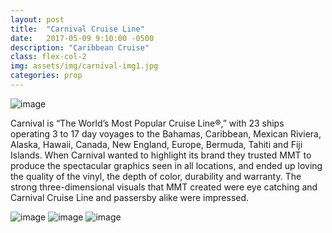 ```yaml
---
layout: post
title:  "Carnival Cruise Line"
date:   2017-05-09 9:10:00 -0500
description: "Caribbean Cruise"
class: flex-col-2
img: assets/img/carnival-img1.jpg
categories: prop
---
```

![image](../../assets/img/carnival-hero.jpg "some image")

<span>C</span>arnival is “The World’s Most Popular Cruise Line®,” with 23 ships operating 3 to 17 day voyages to the Bahamas, Caribbean, Mexican Riviera, Alaska, Hawaii, Canada, New England, Europe, Bermuda, Tahiti and Fiji Islands. When Carnival wanted to highlight its brand they trusted MMT to produce the spectacular graphics seen in all locations, and ended up loving the quality of the vinyl, the depth of color, durability and warranty. The strong three-dimensional visuals that MMT created were eye catching and Carnival Cruise Line and passersby alike were impressed.

![image](../../assets/img/carnival-img2.jpg "some image")
![image](../../assets/img/carnival-img3.jpg "some image")
![image](../../assets/img/carnival-img4.jpg "some image")
